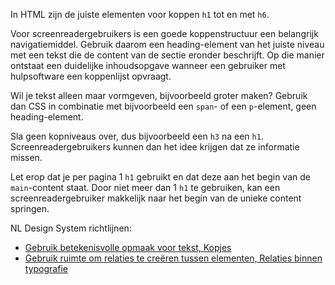 <!-- @license CC0-1.0 -->

In HTML zijn de juiste elementen voor koppen `h1` tot en met `h6`.

Voor screenreadergebruikers is een goede koppenstructuur een belangrijk navigatiemiddel. Gebruik daarom een heading-element van het juiste niveau met een tekst die de content van de sectie eronder beschrijft. Op die manier ontstaat een duidelijke inhoudsopgave wanneer een gebruiker met hulpsoftware een koppenlijst opvraagt.

Wil je tekst alleen maar vormgeven, bijvoorbeeld groter maken? Gebruik dan CSS in combinatie met bijvoorbeeld een `span`- of een `p`-element, geen heading-element.

Sla geen kopniveaus over, dus bijvoorbeeld een `h3` na een `h1`. Screenreadergebruikers kunnen dan het idee krijgen dat ze informatie missen.

Let erop dat je per pagina 1 `h1` gebruikt en dat deze aan het begin van de `main`-content staat. Door niet meer dan 1 `h1` te gebruiken, kan een screenreadergebruiker makkelijk naar het begin van de unieke content springen.

NL Design System richtlijnen:

- [Gebruik betekenisvolle opmaak voor tekst, Kopjes](/richtlijnen/stijl/typografie/opmaak/#kopjes)
- [Gebruik ruimte om relaties te creëren tussen elementen, Relaties binnen typografie](/richtlijnen/stijl/ruimte/relaties#relaties-binnen-typografie)
